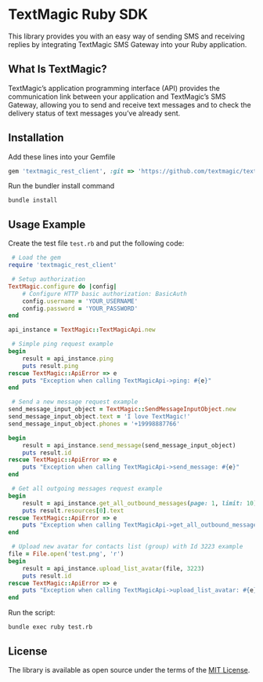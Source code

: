 [comment]: <> (HEAD)
# TextMagic Ruby SDK
This library provides you with an easy way of sending SMS and receiving replies by integrating TextMagic SMS Gateway into your Ruby application.

## What Is TextMagic?
TextMagic’s application programming interface (API) provides the communication link between your application and TextMagic’s SMS Gateway, allowing you to send and receive text messages and to check the delivery status of text messages you’ve already sent.


[comment]: <> (/HEAD)
## Installation

Add these lines into your Gemfile
```ruby
gem 'textmagic_rest_client', :git => 'https://github.com/textmagic/textmagic-rest-ruby-v2.git', :tag => 'v2.0.806'
```

Run the bundler install command
``` shell
bundle install
```

## Usage Example

Create the test file `test.rb` and put the following code:
```ruby
 # Load the gem
require 'textmagic_rest_client'

 # Setup authorization
TextMagic.configure do |config|
    # Configure HTTP basic authorization: BasicAuth
    config.username = 'YOUR_USERNAME'
    config.password = 'YOUR_PASSWORD'
end

api_instance = TextMagic::TextMagicApi.new

 # Simple ping request example
begin
    result = api_instance.ping
    puts result.ping
rescue TextMagic::ApiError => e
    puts "Exception when calling TextMagicApi->ping: #{e}"
end

 # Send a new message request example
send_message_input_object = TextMagic::SendMessageInputObject.new
send_message_input_object.text = 'I love TextMagic!'
send_message_input_object.phones = '+19998887766'

begin
    result = api_instance.send_message(send_message_input_object)
    puts result.id
rescue TextMagic::ApiError => e
    puts "Exception when calling TextMagicApi->send_message: #{e}"
end

 # Get all outgoing messages request example
begin
    result = api_instance.get_all_outbound_messages(page: 1, limit: 10)
    puts result.resources[0].text
rescue TextMagic::ApiError => e
    puts "Exception when calling TextMagicApi->get_all_outbound_messages: #{e}"
end

 # Upload new avatar for contacts list (group) with Id 3223 example
file = File.open('test.png', 'r')
begin
    result = api_instance.upload_list_avatar(file, 3223)
    puts result.id
rescue TextMagic::ApiError => e
    puts "Exception when calling TextMagicApi->upload_list_avatar: #{e}"
end
```

Run the script:
```
bundle exec ruby test.rb
```

[comment]: <> (FOOTER)
## License
The library is available as open source under the terms of the [MIT License](http://opensource.org/licenses/MIT).

[comment]: <> (/FOOTER)